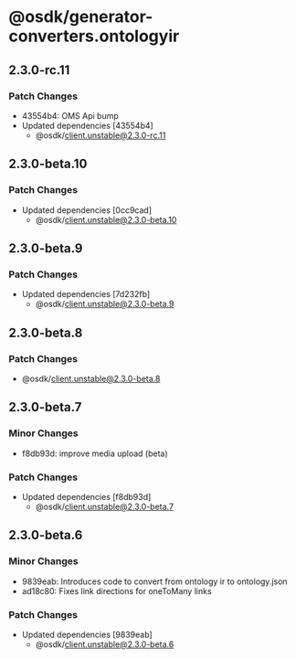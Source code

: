 # @osdk/generator-converters.ontologyir

## 2.3.0-rc.11

### Patch Changes

- 43554b4: OMS Api bump
- Updated dependencies [43554b4]
  - @osdk/client.unstable@2.3.0-rc.11

## 2.3.0-beta.10

### Patch Changes

- Updated dependencies [0cc9cad]
  - @osdk/client.unstable@2.3.0-beta.10

## 2.3.0-beta.9

### Patch Changes

- Updated dependencies [7d232fb]
  - @osdk/client.unstable@2.3.0-beta.9

## 2.3.0-beta.8

### Patch Changes

- @osdk/client.unstable@2.3.0-beta.8

## 2.3.0-beta.7

### Minor Changes

- f8db93d: improve media upload (beta)

### Patch Changes

- Updated dependencies [f8db93d]
  - @osdk/client.unstable@2.3.0-beta.7

## 2.3.0-beta.6

### Minor Changes

- 9839eab: Introduces code to convert from ontology ir to ontology.json
- ad18c80: Fixes link directions for oneToMany links

### Patch Changes

- Updated dependencies [9839eab]
  - @osdk/client.unstable@2.3.0-beta.6

